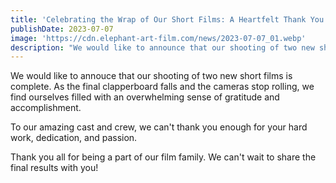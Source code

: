 ```yaml
---
title: 'Celebrating the Wrap of Our Short Films: A Heartfelt Thank You'
publishDate: 2023-07-07
image: 'https://cdn.elephant-art-film.com/news/2023-07-07_01.webp'
description: "We would like to announce that our shooting of two new short films is complete."
---
```


We would like to annouce that our shooting of two new short films is complete. As the final clapperboard falls and the cameras stop rolling, we find ourselves filled with an overwhelming sense of gratitude and accomplishment.

To our amazing cast and crew, we can't thank you enough for your hard work, dedication, and passion.

Thank you all for being a part of our film family. We can't wait to share the final results with you!
